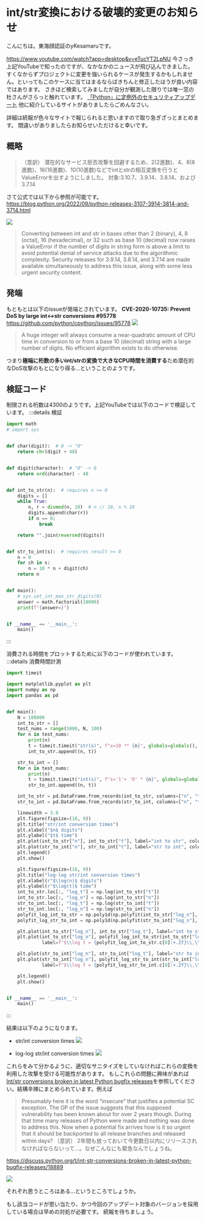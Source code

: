# int/str変換における破壊的変更のお知らせ
こんにちは。東海顔認証のyKesamaruです。

https://www.youtube.com/watch?app=desktop&v=eTucYT2LpNU
今さっき上記YouTubeで知ったのですが、なかなかのニュースが飛び込んできました。
すくなからずプロジェクトに変更を強いられるケースが発生するかもしれません。といってもこのケースに当てはまるならばきちんと修正したほうが良い内容ではあります。
さきほど検索してみましたが自分が観測した限りでは唯一窓の杜さんがさらっと触れています。
[「Python」に定例外のセキュリティアップデート](https://forest.watch.impress.co.jp/docs/news/1438284.html)
他に紹介しているサイトがありましたらごめんなさい。

詳細は続報が色々なサイトで報じられると思いますので取り急ぎざっとまとめます。
間違いがありましたらお知らせいただけると幸いです。

## 概略
> （意訳）
> 潜在的なサービス拒否攻撃を回避するため、2(2進数)、4、8(8進数)、16(16進数)、10(10進数)などでintとstrの相互変換を行うとValueErrorを出すようにしました。
対象:3.10.7、3.9.14、3.8.14、および3.7.14

さて公式では以下から参照が可能です。
https://blog.python.org/2022/09/python-releases-3107-3914-3814-and-3714.html

![](img/PASTE_IMAGE_2022-09-14-13-46-38.png)

> Converting between int and str in bases other than 2 (binary), 4, 8 (octal), 16 (hexadecimal), or 32 such as base 10 (decimal) now raises a ValueError if the number of digits in string form is above a limit to avoid potential denial of service attacks due to the algorithmic complexity.
Security releases for 3.9.14, 3.8.14, and 3.7.14 are made available simultaneously to address this issue, along with some less urgent security content.

## 発端
もともとは以下のissueが発端とされています。
**CVE-2020-10735: Prevent DoS by large int<->str conversions #95778**
https://github.com/python/cpython/issues/95778
![](img/PASTE_IMAGE_2022-09-14-14-06-48.png)

> A huge integer will always consume a near-quadratic amount of CPU time in conversion to or from a base 10 (decimal) string with a large number of digits. No efficient algorithm exists to do otherwise.

つまり**極端に桁数の多いint/strの変換で大きなCPU時間を消費する**ため潜在的なDoS攻撃のもとになり得る…ということのようです。

## 検証コード
制限される桁数は4300のようです。上記YouTubeでは以下のコードで検証しています。
:::details 検証
```python
import math
# import sys


def char(digit):  # 0 -> "0"
    return chr(digit + 48)


def digit(character):  # "0" -> 0
    return ord(character) - 48


def int_to_str(n):  # requires n >= 0
    digits = []
    while True:
        n, r = divmod(n, 10)  # n // 10, n % 10
        digits.append(char(r))
        if n == 0:
            break

    return "".join(reversed(digits))


def str_to_int(s):  # requires result >= 0
    n = 0
    for ch in s:
        n = 10 * n + digit(ch)
    return n


def main():
    # sys.set_int_max_str_digits(0)
    answer = math.factorial(10000)
    print(f"{answer=}")


if __name__ == '__main__':
    main()
```
:::

消費される時間をプロットするために以下のコードが使われています。
:::details 消費時間計測
```python
import timeit

import matplotlib.pyplot as plt
import numpy as np
import pandas as pd


def main():
    N = 100000
    int_to_str = []
    test_nums = range(5000, N, 100)
    for n in test_nums:
        print(n)
        t = timeit.timeit("str(x)", f"x=10 ** {n}", globals=globals(), number=1)
        int_to_str.append((n, t))

    str_to_int = []
    for n in test_nums:
        print(n)
        t = timeit.timeit("int(s)", f"s='1'+ '0' * {n}", globals=globals(), number=1)
        str_to_int.append((n, t))

    int_to_str = pd.DataFrame.from_records(int_to_str, columns=["n", "t"])
    str_to_int = pd.DataFrame.from_records(str_to_int, columns=["n", "t"])

    linewidth = 3.0
    plt.figure(figsize=(16, 9))
    plt.title("str/int conversion times")
    plt.xlabel("$n$ digits")
    plt.ylabel("$t$ time")
    plt.plot(int_to_str["n"], int_to_str["t"], label="int to str", color="tab:blue", linewidth=linewidth)
    plt.plot(str_to_int["n"], str_to_int["t"], label="str to int", color="tab:orange", linewidth=linewidth)
    plt.legend()
    plt.show()

    plt.figure(figsize=(16, 9))
    plt.title("log-log str/int conversion times")
    plt.xlabel(r"$\log(n)$ digits")
    plt.ylabel(r"$\log(t)$ time")
    int_to_str.loc[:, "log_t"] = np.log(int_to_str["t"])
    int_to_str.loc[:, "log_n"] = np.log(int_to_str["n"])
    str_to_int.loc[:, "log_t"] = np.log(str_to_int["t"])
    str_to_int.loc[:, "log_n"] = np.log(str_to_int["n"])
    polyfit_log_int_to_str = np.poly1d(np.polyfit(int_to_str["log_n"], int_to_str["log_t"], deg=1))
    polyfit_log_str_to_int = np.poly1d(np.polyfit(str_to_int["log_n"], str_to_int["log_t"], deg=1))

    plt.plot(int_to_str["log_n"], int_to_str["log_t"], label="int to str", color="tab:blue", linewidth=linewidth)
    plt.plot(int_to_str["log_n"], polyfit_log_int_to_str(int_to_str["log_n"]), color="black", linestyle="dashed",
             label=f"$\\log t = {polyfit_log_int_to_str.c[0]:+.2f}\\,\\log n {polyfit_log_int_to_str.c[1]:+.2f}$")

    plt.plot(str_to_int["log_n"], str_to_int["log_t"], label="str to int", color="tab:orange", linewidth=linewidth)
    plt.plot(str_to_int["log_n"], polyfit_log_str_to_int(str_to_int["log_n"]), color="black", linestyle="dashed",
             label=f"$\\log t = {polyfit_log_str_to_int.c[0]:+.2f}\\,\\log n {polyfit_log_str_to_int.c[1]:+.2f}$")

    plt.legend()
    plt.show()


if __name__ == '__main__':
    main()
```
:::

結果は以下のようになります。
- str/int conversion times
  ![](https://raw.githubusercontent.com/yKesamaru/Breaking_update_for_Python-s_int_and_str_conversion/master/img/PASTE_IMAGE_2022-09-14-14-21-28.png)

- log-log str/int conversion times
  ![](https://raw.githubusercontent.com/yKesamaru/Breaking_update_for_Python-s_int_and_str_conversion/master/img/PASTE_IMAGE_2022-09-14-14-22-19.png)

これらをみて分かるように、適切なサニタイズをしていなければこれらの変換を利用した攻撃を受ける可能性があります。
もしこれらの問題に興味があれば[Int/str conversions broken in latest Python bugfix releases](https://discuss.python.org/t/int-str-conversions-broken-in-latest-python-bugfix-releases/18889)を参照してください。結構辛辣にまとめられています。例えば
> Presumably here it is the word “insecure” that justifies a potential SC exception. The OP of the issue suggests that this supposed vulnerability has been known about for over 2 years though. During that time many releases of Python were made and nothing was done to address this. Now when a potential fix arrives how is it so urgent that it should be backported to all release branches and released within days?
> （意訳）
> 2年間も放っておいて今更数日以内にリリースされなければならないって…。なぜこんなにも緊急なんでしょうね。

https://discuss.python.org/t/int-str-conversions-broken-in-latest-python-bugfix-releases/18889

![](img/PASTE_IMAGE_2022-09-14-14-34-56.png)

それぞれ思うところはある…というところでしょうか。

もし該当コードが思い当たり、かつ今回のアップデート対象のバージョンを採用している場合は早めの対処が必要です。
続報を待ちましょう。